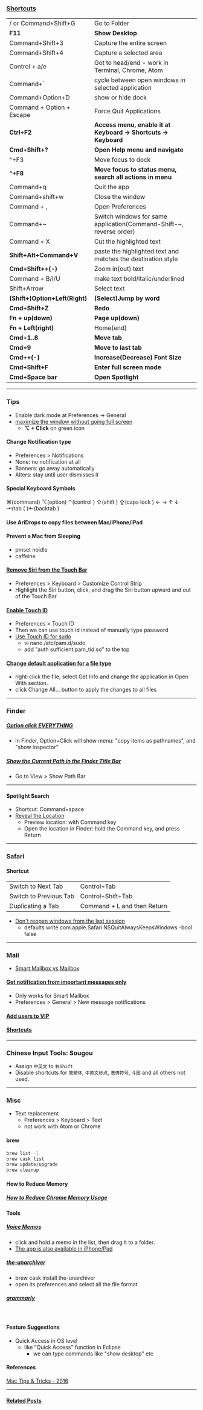 ### [Shortcuts](/2018/05/keyboard-shortcuts-for-developers.html#mac-shortcuts)
|                                |                                                                     |
| ------------------------------ | ------------------------------------------------------------------- |
| / or Command+Shift+G           | Go to Folder                                                        |
| **F11**                        | **Show Desktop**                                                    |
| Command+Shift+3                | Capture the entire screen                                           |
| Command+Shift+4                | Capture a selected area                                             |
| Control + a/e                  | Got to head/end - work in Terminal, Chrome, Atom                    |
| Command+\`                     | cycle between open windows in selected application                  |
| Command+Option+D               | show or hide dock                                                   |
| Command + Option + Escape      | Force Quit Applications                                             |<kbd></kbd>
| **Ctrl+F2**                    | **Access menu, enable it at Keyboard -> Shortcuts -> Keyboard**     |
| **Cmd+Shift+?**                | **Open Help menu and navigate**                                     |
| ^+F3                           | Move focus to dock                                                  |
| **^+F8**                       | **Move focus to status menu, search all actions in menu**           |
| Command+q                      | Quit the app                                                        |
| Command+shift+w                | Close the window                                                    |
| Command + ,                    | Open Preferences                                                    |
| Command+~                      | Switch windows for same application(Command-Shift-~, reverse order) |
| Command + X                    | Cut the highlighted text                                            |
| **Shift+Alt+Command+V**        | paste the highlighted text and matches the destination style        |
| **Cmd+Shift++(-)**             | Zoom in(out) text                                                   |
| Command + B/I/U                | make text bold/italic/underlined                                    |
| Shift+Arrow                    | Select text                                                         |
| **(Shift+)Option+Left(Right)** | **(Select)Jump by word**                                            |
| **Cmd+Shift+Z**                | **Redo**                                                            |
| **Fn + up(down)**              | **Page up(down)**                                                   |
| **Fn + Left(right)**           | Home(end)                                                           |
| **Cmd+1..8**                   | **Move tab**                                                        |
| **Cmd+9**                      | **Move to last tab**                                                |
| **Cmd++(-)**                   | **Increase(Decrease) Font Size**                                    |
| **Cmd+Shift+F**                | **Enter full screen mode**                                          |
| **Cmd+Space bar**              | **Open Spotlight**                                                  |

---
### Tips
- Enable dark mode at Preferences -> General
- [maximize the window without going full screen](https://www.cultofmac.com/410346/how-to-maximize-your-el-capitan-windows-without-going-full-screen/)
  - **⌥ + Click** on green icon

#### Change Notification type
- Preferences > Notifications
- None: no notification at all
- Banners: go away automatically
- Alters: stay until user dismisses it

#### Special Keyboard Symbols
⌘(command) ⌥(option) ⌃(control ) ⇧(shift ) ⇪(caps lock ) ← → ↑ ↓ ⇥(tab ( )⇤(backtab )

#### Use AriDrops to copy files between Mac/iPhone/iPad
#### Prevent a Mac from Sleeping
- pmset noidle
- caffeine

#### [Remove Siri from the Touch Bar](https://howchoo.com/g/zjbimjyxztr/how-to-remove-siri-from-the-touch-bar-on-the-macbook-pro#customize-the-control-strip)
- Preferences > Keyboard > Customize Control Strip
- Highlight the Siri button, click, and drag the Siri button upward and out of the Touch Bar

#### [Enable Touch ID](https://support.apple.com/en-us/HT207054)
- Preferences > Touch ID
- Then we can use touch id instead of manually type password
- [Use Touch ID for sudo](http://osxdaily.com/2017/11/22/use-touch-id-sudo-mac/)
    - vi nano /etc/pam.d/sudo
    - add "auth sufficient pam_tid.so" to the top

#### [Change default application for a file type](http://teohm.com/blog/mac-tips-change-default-application-for-a-file-type/)
- right-click the file, select Get Info and change the application in Open With section.
- click Change All… button to apply the changes to all files

---
### Finder
##### [Option click EVERYTHING](https://medium.com/productivity-freak/using-mac-os-x-productivity-enhancements-b7ca30ad38ee)
- in Finder, Option+Click will show menu: "copy items as pathnames", and "show inspector"

##### [Show the Current Path in the Finder Title Bar](https://www.tekrevue.com/tip/show-path-finder-title-bar/)
- Go to View > Show Path Bar

---
#### Spotlight Search
- Shortcut: Command+space
- [Reveal the Location](https://www.tekrevue.com/tip/show-spotlight-results-in-finder/)
    - Preview location: with Command key
    - Open the location in Finder: hold the Command key, and press Return

---

### Safari
#### Shortcut
|                        |                             |
| ---------------------- | --------------------------- |
| Switch to Next Tab     | Control+Tab                 |
| Switch to Previous Tab | Control+Shift+Tab           |
| Duplicating a Tab      | Command + L and then Return |
- [Don't reopen windows from the last session](https://www.markandersononline.com/blog/open-safari-without-opening-windows-last-session/)
  * defaults write com.apple.Safari NSQuitAlwaysKeepsWindows -bool false

---
### Mail
- [Smart Mailbox vs Mailbox](https://www.howtogeek.com/252635/how-to-organize-your-email-with-smart-mailboxes-in-apple-mail/)

#### [Get notification from important messages only](https://www.lifewire.com/vip-email-alerts-os-x-mail-1172746)
- Only works for Smart Mailbox
- Preferences > General > New message notifications

#### [Add users to VIP](https://www.imore.com/how-quickly-add-contact-your-vip-list-mac-mail)
#### [Shortcuts](/2018/05/keyboard-shortcuts-for-developers.html#mac-mail)

---

### Chinese Input Tools: Sougou
- Assign `中英文` to `右Shift`
- Disable shortcuts for `简繁体`, `中英文标点`, `表情符号`, `斗图` and all others not used.

---

### Misc
- Text replacement
  - Preferences > Keyboard > Text
  - not work with Atom or Chrome

#### brew
```bash
brew list -l
brew cask list
brew update/upgrade
brew cleanup
```

#### How to Reduce Memory
##### [How to Reduce Chrome Memory Usage](2018/06/awesome-tips-about-chrome.html)

#### Tools
##### [Voice Memos](https://www.idownloadblog.com/2018/08/14/howto-voice-memos-mac/)
- click and hold a memo in the list, then drag it to a folder.
- [The app is also available in iPhone/Pad](https://www.imore.com/voice-memos)

##### [the-unarchiver](https://theunarchiver.com/)
- brew cask install the-unarchiver
- open its preferences and select all the file format

##### [grammarly](https://app.grammarly.com/)

<br/>

#### Feature Suggestions
- Quick Access in OS level
  - like "Quick Access" function in Eclipse
    - we can type commands like "show desktop" etc

#### References
[Mac Tips & Tricks - 2016](/2016/04/mac-tips-tricks-2016.html)

---
#### [Related Posts](/search/label/Google)<a name="related"></a>
<script src="/feeds/posts/default/-/Google?orderby=updated&amp;alt=json-in-script&amp;callback=weightedRandomRelatedPosts&amp;max-results=20"></script> 